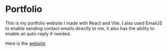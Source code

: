 # Portfolio

This is my portfolio website I made with React and Vite.
I also used EmailJS to enable sending contact emails directly to me,
it also has the ability to enable an auto-reply if needed.

Here is the [website](https://arsh-tripathi.github.io)